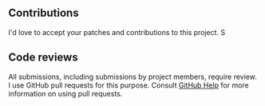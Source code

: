 ## Contributions

I'd love to accept your patches and contributions to this project.
S

## Code reviews

All submissions, including submissions by project members, require
review.  I use GitHub pull requests for this purpose. Consult
[GitHub Help](https://help.github.com/articles/about-pull-requests/)
for more information on using pull requests.